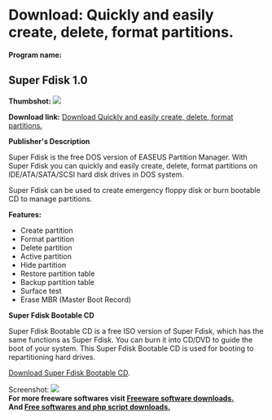 # Download: Quickly and easily create, delete, format partitions.

**Program name:**

## Super Fdisk 1.0

  
**Thumbshot:** ![](http://www.freewarefiles.com/screenshot/superfdisk_md.gif)   
  
**Download link:** [Download Quickly and easily create, delete, format partitions.](http://freesoftwares.boysofts.com/Super-Fdisk_program_44285.html)  
  


**Publisher's Description**  
  


Super Fdisk is the free DOS version of EASEUS Partition Manager. With Super Fdisk you can quickly and easily create, delete, format partitions on IDE/ATA/SATA/SCSI hard disk drives in DOS system. 

Super Fdisk can be used to create emergency floppy disk or burn bootable CD to manage partitions.

**Features:**

  * Create partition 
  * Format partition 
  * Delete partition 
  * Active partition 
  * Hide partition 
  * Restore partition table 
  * Backup partition table 
  * Surface test 
  * Erase MBR (Master Boot Record) 

**Super Fdisk Bootable CD**  


Super Fdisk Bootable CD is a free ISO version of Super Fdisk, which has the same functions as Super Fdisk. You can burn it into CD/DVD to guide the boot of your system. This Super Fdisk Bootable CD is used for booting to repartitioning hard drives. 

[Download Super Fdisk Bootable CD](http://www.newfreefiles.com/files/SFbootablecd.iso).

  
  
Screenshot: ![](http://www.freewarefiles.com/screenshot/superfdisk.gif)   
**For more freeware softwares visit [Freeware software downloads.](http://freesoftwares.boysofts.com/)**   
**And [Free softwares and php script downloads.](http://www.boysofts.com/)**
